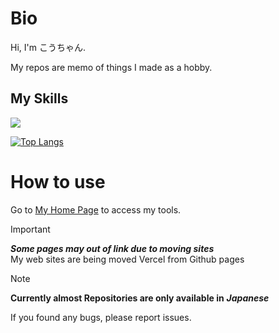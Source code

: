 # Bio
Hi, I'm こうちゃん.

My repos are memo of things I made as a hobby.
## My Skills
<p align="left">
  <a href="https://skillicons.dev">
    <img src="https://skillicons.dev/icons?i=arduino,html,js,py,blender,ps,pr,windows,apple,ubuntu" />
  </a>
</p>

[![Top Langs](https://github-readme-stats.vercel.app/api/top-langs/?username=koucyan-iruka&layout=donut)](https://github.com/koucyan-iruka/github-readme-stats)


# How to use
Go to <a href="https://koucyan-home.vercel.app">My Home Page</a> to access my tools.
> [!IMPORTANT]
> ***Some pages may out of link due to moving sites***  
> My web sites are being moved Vercel from Github pages

> [!NOTE]
>**Currently almost Repositories are only available in** ***Japanese***

If you found any bugs, please report issues.

